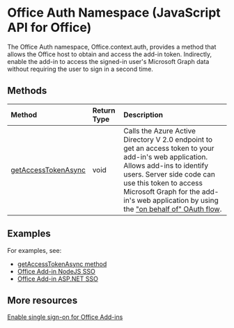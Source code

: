 # Office Auth Namespace (JavaScript API for Office)

The Office Auth namespace, Office.context.auth, provides a method that allows the Office host to obtain and access the add-in token. Indirectly, enable the add-in to access the signed-in user's Microsoft Graph data without requiring the user to sign in a second time.

## Methods

| Method		   | Return Type	|Description|
|:---------------|:--------|:----------|
|[getAccessTokenAsync](office.context.auth.getAccessTokenAsync.md)|void|Calls the Azure Active Directory V 2.0 endpoint to get an access token to your add-in's web application. Allows add-ins to identify users. Server side code can use this token to access Microsoft Graph for the add-in's web application by using the ["on behalf of" OAuth flow](https://docs.microsoft.com/en-us/azure/active-directory/develop/active-directory-v2-protocols-oauth-on-behalf-of).|

## Examples
For examples, see:
- [getAccessTokenAsync method](office.context.auth.getAccessTokenAsync.md)
- [Office Add-in NodeJS SSO](https://github.com/OfficeDev/Office-Add-in-NodeJS-SSO)
- [Office Add-in ASP.NET SSO](https://github.com/OfficeDev/Office-Add-in-ASPNET-SSO)

## More resources
[Enable single sign-on for Office Add-ins](../../docs/develop/sso-in-office-add-ins.md)
